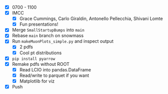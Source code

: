 - [x] 0700 - 1100
- [x] IMCC
  - [x] Grace Cummings, Carlo Giraldin, Antonello Pellecchia, Shivani Lomte
  - [x] Fun presentations!
- [x] Merge `SmallStartupBumps` into `main`
- [x] Rebase `main` branch on snowmass
- [x] Run `makeMuonPlots_simple.py` and inspect output
  - [x] 2 pdfs
  - [x] Cool pt distributions
- [x] `pip install pyarrow`
- [x] Remake pdfs without ROOT
  - [x] Read LCIO into pandas.DataFrame
  - [x] Read/write to parquet if you want
  - [x] Matplotlib for viz
- [x] Push
